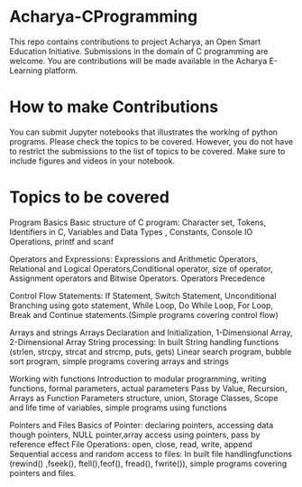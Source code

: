 # Acharya-CProgramming
This repo contains contributions to project Acharya, an Open Smart Education Initiative. Submissions in the domain of C programming  are welcome.  You are contributions will be made available in the Acharya E-Learning platform.



# How to make Contributions

You can submit Jupyter notebooks that illustrates the working of python programs. Please check the topics to be covered. However, you do not have to restrict the submissions to the list of topics to be covered. Make sure to include figures and videos in your notebook. 



# Topics to be covered

 Program Basics
Basic structure of C program: Character set, Tokens, Identifiers in C, Variables and Data Types , Constants, Console IO Operations, printf and scanf

Operators and Expressions: Expressions and Arithmetic Operators, Relational and Logical Operators,Conditional operator, size of operator, Assignment operators and Bitwise Operators. Operators Precedence

Control Flow Statements: If Statement, Switch Statement, Unconditional Branching using goto statement, While Loop, Do While Loop, For Loop, Break and Continue statements.(Simple programs covering control flow)

 Arrays and strings
Arrays Declaration and Initialization, 1-Dimensional Array, 2-Dimensional Array String processing: In built String handling functions (strlen, strcpy, strcat and strcmp, puts, gets) Linear search program, bubble sort program, simple programs covering arrays and strings

 Working with functions
Introduction to modular programming, writing functions, formal parameters, actual parameters Pass by Value, Recursion, Arrays as Function Parameters structure, union, Storage Classes, Scope and life time of variables, simple programs using functions

Pointers and Files
Basics of Pointer: declaring pointers, accessing data though pointers, NULL pointer,array access using pointers, pass by reference effect File Operations: open, close, read, write, append Sequential access and random access to files: In built file handlingfunctions (rewind() ,fseek(), ftell(),feof(), fread(), fwrite()), simple programs covering pointers and files. 
